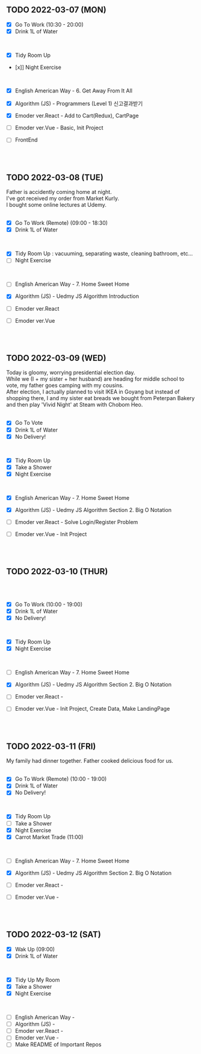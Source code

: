 ## TODO 2022-03-07 (MON)

- [x] Go To Work (10:30 - 20:00)
- [x] Drink 1L of Water
<br>

- [x] Tidy Room Up
- [x]] Night Exercise 
<br>

- [x] English American Way - 6. Get Away From It All
- [x] Algorithm (JS) - Programmers (Level 1) 신고결과받기
- [x] Emoder ver.React - Add to Cart(Redux), CartPage 
- [ ] Emoder ver.Vue - Basic, Init Project
- [ ] FrontEnd 


<br><br>

## TODO 2022-03-08 (TUE)

Father is accidently coming home at night.
<br>
I've got received my order from Market Kurly. 
<br>
I bought some online lectures at Udemy. 
<br><br>

- [x] Go To Work (Remote) (09:00 - 18:30)
- [x] Drink 1L of Water
<br>

- [x] Tidy Room Up : vacuuming, separating waste, cleaning bathroom, etc...
- [ ] Night Exercise 
<br>

- [ ] English American Way - 7. Home Sweet Home
- [x] Algorithm (JS) - Uedmy JS Algorithm Introduction
- [ ] Emoder ver.React 
- [ ] Emoder ver.Vue



<br><br>

## TODO 2022-03-09 (WED)

Today is gloomy, worrying presidential election day. 
<br>
While we (I + my sister + her husband) are heading for middle school to vote, my father goes camping with my cousins.
<br>
After election, I actually planned to visit IKEA in Goyang but instead of shopping there, I and my sister eat breads we bought from Peterpan Bakery and then play 'Vivid Night' at Steam with Chobom Heo. 
<br><br>

- [x] Go To Vote
- [x] Drink 1L of Water
- [x] No Delivery! 
<br>

- [x] Tidy Room Up
- [x] Take a Shower
- [x] Night Exercise 
<br>

- [x] English American Way - 7. Home Sweet Home
- [x] Algorithm (JS) - Uedmy JS Algorithm Section 2. Big O Notation 
- [ ] Emoder ver.React - Solve Login/Register Problem 
- [ ] Emoder ver.Vue - Init Project



<br><br>

## TODO 2022-03-10 (THUR)

<br><br>

- [x] Go To Work (10:00 - 19:00)
- [x] Drink 1L of Water
- [x] No Delivery! 
<br>

- [x] Tidy Room Up
- [x] Night Exercise 
<br>

- [ ] English American Way - 7. Home Sweet Home
- [x] Algorithm (JS) - Uedmy JS Algorithm Section 2. Big O Notation 
- [ ] Emoder ver.React -  
- [ ] Emoder ver.Vue - Init Project, Create Data, Make LandingPage 




<br><br>

## TODO 2022-03-11 (FRI)

My family had dinner together. Father cooked delicious food for us. 
<br><br>

- [x] Go To Work (Remote) (10:00 - 19:00)
- [x] Drink 1L of Water
- [x] No Delivery! 
<br>

- [x] Tidy Room Up
- [ ] Take a Shower
- [x] Night Exercise 
- [x] Carrot Market Trade (11:00)
<br>

- [ ] English American Way - 7. Home Sweet Home
- [x] Algorithm (JS) - Uedmy JS Algorithm Section 2. Big O Notation 
- [ ] Emoder ver.React -  
- [ ] Emoder ver.Vue - 




<br><br>

## TODO 2022-03-12 (SAT)

- [x] Wak Up (09:00)
- [x] Drink 1L of Water
<br>

- [x] Tidy Up My Room
- [x] Take a Shower
- [x] Night Exercise 
<br>

- [ ] English American Way - 
- [ ] Algorithm (JS) - 
- [ ] Emoder ver.React - 
- [ ] Emoder ver.Vue - 
- [ ] Make README of Important Repos